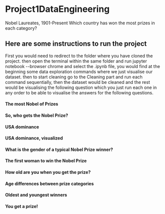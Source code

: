# Project1DataEngineering
Nobel Laureates, 1901-Present Which country has won the most prizes in each category?

## Here are some instructions to run the project
First you would need to redirect to the folder where you have cloned the project.
then open the terminal within the same folder and run jupyter notebook --browser chrome
and select the .ipynb file, you would find at the beginning some data exploration 
commands where we just visualise our dataset. then to start cleaning go to the 
Cleaning part and run each command sequentially, then the dataset would be cleaned
and the rest would be visualising the following question which you just run each one
in any order to be able to visualise the answers for the following questions.

#### The most Nobel of Prizes
#### So, who gets the Nobel Prize?
#### USA dominance
#### USA dominance, visualized
#### What is the gender of a typical Nobel Prize winner?
#### The first woman to win the Nobel Prize
#### How old are you when you get the prize?
#### Age differences between prize categories
#### Oldest and youngest winners
#### You get a prize!
